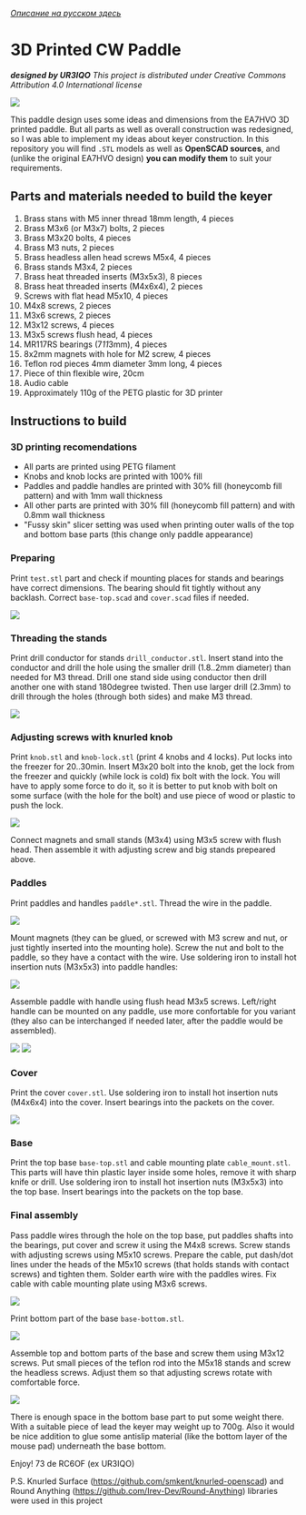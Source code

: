 _[Описание на русском здесь](README_RU.md)_

# 3D Printed CW Paddle 
***designed by UR3IQO***
_This project is distributed under Creative Commons Attribution 4.0 International license_

![](img/keyer_2.jpg)

This paddle design uses some ideas and dimensions from the EA7HVO 3D printed paddle. But all parts as well as overall construction was redesigned, so I was able to implement my ideas about keyer construction. In this repository you will find `.STL` models as well as **OpenSCAD sources**, and (unlike the original EA7HVO design) **you can modify them** to  suit your requirements.

## Parts and materials needed to build the keyer
1. Brass stans with M5 inner thread 18mm length, 4 pieces 
2. Brass M3x6 (or M3x7) bolts, 2 pieces
3. Brass M3x20 bolts, 4 pieces
4. Brass M3 nuts, 2 pieces
5. Brass headless allen head screws M5x4, 4 pieces
6. Brass stands M3x4, 2 pieces
7. Brass heat threaded inserts (M3x5x3), 8 pieces
8. Brass heat threaded inserts (M4x6x4), 2 pieces
9. Screws with flat head M5x10, 4 pieces
10. M4x8 screws, 2 pieces
11. M3x6 screws, 2 pieces
12. M3x12 screws, 4 pieces
13. M3x5 screws flush head, 4 pieces
14. MR117RS bearings (7*11*3mm), 4 pieces
15. 8x2mm magnets with hole for M2 screw, 4 pieces
16. Teflon rod pieces 4mm diameter 3mm long, 4 pieces
17. Piece of thin flexible wire, 20cm
18. Audio cable
19. Approximately 110g of the PETG plastic for 3D printer

## Instructions to build
### 3D printing recomendations
- All parts are printed using PETG filament
- Knobs and knob locks are printed with 100% fill
- Paddles and paddle handles are printed with 30% fill (honeycomb fill pattern) and with 1mm wall thickness
- All other parts are printed with 30% fill (honeycomb fill pattern) and with 0.8mm wall thickness
- "Fussy skin" slicer setting was used when printing outer walls of the top and bottom base parts (this change only paddle appearance)

### Preparing
Print `test.stl` part and check if mounting places for stands and bearings have correct dimensions. The bearing should fit tightly without any backlash. Correct `base-top.scad` and `cover.scad` files if needed.

![](img/test.jpg)

### Threading the stands
Print drill conductor for stands `drill_conductor.stl`. Insert stand into the conductor and drill the hole using the smaller drill (1.8..2mm diameter) than needed for M3 thread. Drill one stand side using conductor then drill another one with stand 180degree twisted. Then use larger drill (2.3mm) to drill through the holes (through both sides) and make M3 thread.

![](img/drill_conductor_1.jpg)

### Adjusting screws with knurled knob
Print `knob.stl` and `knob-lock.stl` (print 4 knobs and 4 locks). Put locks into the freezer for 20..30min. Insert M3x20 bolt into the knob, get the lock from the freezer and quickly (while lock is cold) fix bolt with the lock. You will have to apply some force to do it, so it is better to put knob with bolt on some surface (with the hole for the bolt) and use piece of wood or plastic to push the lock.

![](img/screw.jpg)

Connect magnets and small stands (M3x4) using M3x5 screw with flush head. Then assemble it with adjusting screw and big stands prepeared above. 

### Paddles
Print paddles and handles `paddle*.stl`. Thread the wire in the paddle.

![](img/paddle_wire.jpg)

Mount magnets (they can be glued, or screwed with M3 screw and nut, or just tightly inserted into the mounting hole).
Screw the nut and bolt to the paddle, so they have a contact with the wire. Use soldering iron to install hot insertion nuts (M3x5x3) into paddle handles:

![](img/handle.jpg)

Assemble paddle with handle using flush head M3x5 screws. Left/right handle can be mounted on any paddle, use more confortable for you variant (they also can be interchanged if needed later, after the paddle would be assembled).

![](img/paddle_1.jpg)
![](img/paddle_2.jpg)

### Cover

Print the cover `cover.stl`. Use soldering iron to install hot insertion nuts (M4x6x4) into the cover. Insert bearings into the packets on the cover.

![](img/cover.jpg)

### Base

Print the top base `base-top.stl` and cable mounting plate `cable_mount.stl`. This parts will have thin plastic layer inside some holes, remove it with sharp knife or drill. Use soldering iron to install hot insertion nuts (M3x5x3) into the top base. Insert bearings into the packets on the top base.

### Final assembly

Pass paddle wires through the hole on the top base, put paddles shafts into the bearings, put cover and screw it using the M4x8 screws. Screw stands with adjusting screws using M5x10 screws. Prepare the cable, put dash/dot lines under the heads of the M5x10 screws (that holds stands with contact screws) and tighten them. Solder earth wire with the paddles wires. Fix cable with cable mounting plate using M3x6 screws.

![](img/wiring.jpg)

Print bottom part of the base `base-bottom.stl`. 

![](img/base.jpg)

Assemble top and bottom parts of the base and screw them using M3x12 screws. Put small pieces of the teflon rod into the M5x18 stands and screw the headless screws. Adjust them so that adjusting screws rotate with comfortable force.

![](img/keyer_2.jpg)

There is enough space in the bottom base part to put some weight there. With a suitable piece of lead the keyer may weight up to 700g. Also it would be nice addition to glue some antislip material (like the bottom layer of the mouse pad) underneath the base bottom. 

Enjoy!
73 de RC6OF (ex UR3IQO)

P.S. Knurled Surface  (https://github.com/smkent/knurled-openscad) and Round Anything (https://github.com/Irev-Dev/Round-Anything) libraries were used in this project
